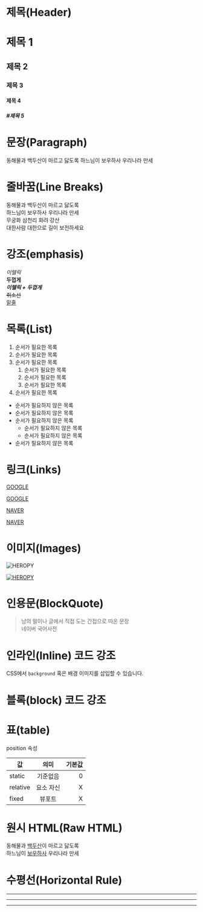 # 제목(Header)

# 제목 1
## 제목 2
### 제목 3
#### 제목 4
##### #제목 5

# 문장(Paragraph)

동해물과 백두산이 마르고 닳도록
하느님이 보우하사 우리나라 만세

# 줄바꿈(Line Breaks)

동해물과 백두산이 마르고 닳도록  
하느님이 보우하사 우리나라 만세  
무궁화 삼천리 화려 강산<br/>
대한사람 대한으로 길이 보전하세요

# 강조(emphasis)
 _이텔릭_  
 **두껍게**  
 **_이텔릭 + 두껍게_**  
 ~~취소선~~  
 <u>밑줄</u>

# 목록(List)

1. 순서가 필요한 목록
1. 순서가 필요한 목록
1. 순서가 필요한 목록
     1. 순서가 필요한 목록
     1. 순서가 필요한 목록
     1. 순서가 필요한 목록
1. 순서가 필요한 목록

 - 순서가 필요하지 않은 목록
 - 순서가 필요하지 않은 목록
 - 순서가 필요하지 않은 목록
   - 순서가 필요하지 않은 목록
   - 순서가 필요하지 않은 목록
 - 순서가 필요하지 않은 목록

# 링크(Links)

<a href="https://google.com">GOOGLE</a>

[GOOGLE](https://google.com)

<a href="https://naver.com" title="네이버로 이동!">NAVER</a>

[NAVER](https://naver.com "네이버로 이동!")

# 이미지(Images)

![HEROPY](https://heropy.blog/css/images/logo.png)

[![HEROPY](https://heropy.blog/css/images/logo.png)](https://heropy.blog)

# 인용문(BlockQuote)

> 남의 말이나 글에서 직접 도는 간접으로 따온 문장  
> 네이버 국어사전

# 인라인(Inline) 코드 강조

CSS에서 `background` 혹은 배경 이미지를 삽입할 수 있습니다.

# 블록(block) 코드 강조

# 표(table)

position 속성

값 | 의미 | 기본값
--|:--:|--:
static | 기준없음 | 0
relative | 요소 자신 | X
fixed | 뷰포트 | X

# 원시 HTML(Raw HTML)

동해물과 <u>백두산</u>이 마르고 닳도록 <br/>
하느님이 <span style="text-decoration: underline;">보우하사</span> 우리나라 만세 


# 수평선(Horizontal Rule)

---

***

___